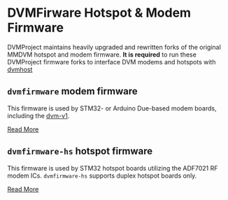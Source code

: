 # DVMFirware Hotspot & Modem Firmware

DVMProject maintains heavily upgraded and rewritten forks of the original MMDVM hotspot and modem firmware. 
**It is required** to run these DVMProject firmware forks to interface DVM modems and hotspots with [dvmhost](/dvmdocs/software/dvmhost/dvmhost.md)

## `dvmfirmware` modem firmware

This firmware is used by STM32- or Arduino Due-based modem boards, including the [dvm-v1](/dvmdocs/hardware/dvm-v1.md).

[Read More](dvmfirmware.md)

## `dvmfirmware-hs` hotspot firmware

This firmware is used by STM32 hotspot boards utilizing the ADF7021 RF modem ICs. `dvmfirmware-hs` supports duplex hotspot boards only.

[Read More](dvmfirmware-hs.md)

